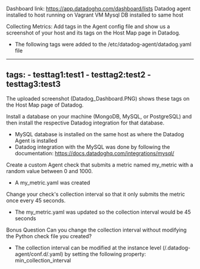 Dashboard link: https://app.datadoghq.com/dashboard/lists
Datadog agent installed to host running on Vagrant VM
Mysql DB installed to same host

Collecting Metrics:
Add tags in the Agent config file and show us a screenshot of your host and its tags on the Host Map page in Datadog.
- The following tags were added to the /etc/datadog-agent/datadog.yaml file 

-----------------------------
tags:
        - testtag1:test1
        - testtag2:test2
        - testtag3:test3
----------------------------

The uploaded screenshot (Datadog_Dashboard.PNG) shows these tags on the Host Map page of Datadog.

Install a database on your machine (MongoDB, MySQL, or PostgreSQL) and then install the respective Datadog integration for that database.
- MySQL database is installed on the same host as where the Datadog Agent is installed
- Datadog integration with the MySQL was done by following the documentation: https://docs.datadoghq.com/integrations/mysql/

Create a custom Agent check that submits a metric named my_metric with a random value between 0 and 1000.
- A my_metric.yaml was created 

Change your check's collection interval so that it only submits the metric once every 45 seconds.
- The my_metric.yaml was updated so the collection interval would be 45 seconds

Bonus Question Can you change the collection interval without modifying the Python check file you created?
- The collection interval can be modified at the instance level (/.datadog-agent/conf.d/<name>.yaml) by setting the following property:
  min_collection_interval 
  

